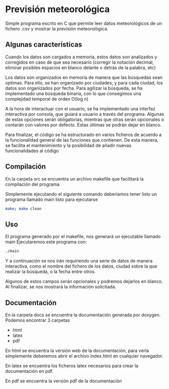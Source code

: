 # Previsión meteorológica

Simple programa escrito en C que permite leer datos meteorológicos de un fichero .csv y mostrar la previsión meteorológica.

## Algunas características
Cuando los datos son cargados a memoria, estos datos son analizados y corregidos en caso de que sea necesario (corregir la notación decimal, eliminar posibles espacios en blanco delante o detrás de la palabra, etc)

Los datos son organizados en memoria de manera que las búsquedas sean optimas.
Para ello, se han organizado por ciudades, y para cada ciudad, los datos son organizados por fecha.
Para agilizar la búsqueda, se ha implementado una búsqueda binaria, con lo que consegimos una complejidad temporal de orden O(log n)

A la hora de interactuar con el usuario, se ha implementado una interfaz interactiva por consola, que guiará a usuario a través del programa. Algunas de estas opciones serán obligatorias, mientras que otras serán opcionales o contarán con valores por defecto. Estas últimas se podrán dejar en blanco.

Para finalizar, el código se ha estructurado en varios ficheros de acuerdo a la funcionalidad general de las funciones que contienen. De esta manera, se facilita el mantenimiento y la posibilidad de añadir nuevas funcionalidades al código

## Compilación
En la carpeta src se encuentra un archivo makefile que facilitará la compilación del programa

Simplemente ejecutando el siguiente comando deberíamos tener listo un programa llamado main listo para ejecutarse
```bash
make; make clean
```

## Uso
El programa generado por el makefile, nos generará un ejecutable llamado main
Ejecutaremos este programa con: 
```bash
./main
```
Y a continuación se nos irán requiriendo una serie de datos de manera interactiva, como el nombre del fichero de los datos, ciudad sobre la que realizar la búsqueda, o la fecha entre otros.

Algunos de estos campos serán opcionales y podremos dejarlos en blanco.
Al finalizar, se nos mostrará la información solicitada.

## Documentación
En la carpeta docs se encuentra la documentación generada por doxygen. Podemos encontrar 3 carpetas

* html
* latex
* pdf

En html se encuentra la versión web de la documentación, para verla simplemente deberemos abrir el archivo index.html en cualquier navegador.

En latex se encuentra los ficheros latex necesarios para crear la documentación en pdf.

En pdf se encuentra la versión pdf de la documentación
